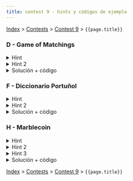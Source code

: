 ```yaml
---
title: contest 9 - hints y códigos de ejemplo
---
```


[Index](../index) > [Contests](../contests) > [Contest 9](../contests#contest-9) > ```{{page.title}}```

### D - Game of Matchings

<details> 
  <summary>Hint</summary>   
  Si intentamos hacer un match en el string S a partir del i-esimo caracter, y logramos hacer match de j caracteres antes de fallar, entonces no necesitamos volver a la posicion (i+1) y hacer el match todo de nuevo. Podemos aprovechar la estructura del patron y el hecho que hicimos match de j caracteres para hacerlo mas eficiente.
</details>
<details> 
  <summary>Hint 2</summary>   
  Hay que modificar KMP de alguna manera para poder contar los matches en tiempo lineal.
</details>
<details> 
  <summary>Solución + código</summary>
  <p>La solucion consiste en utilizar KMP, pero en lugar de hacer match revisando que los caracteres del patron y string sean iguales, lo que hay que hacer es:</p>

  <ol>
    <li>Leer un caracter del string</li>
    <li>Si el caracter no tiene asignado un numero, entonces revisar que el numero que toca leer en el patron no haya aparecido antes</li>
    <li>Si el caracter si tiene asignado un numero, entonces revisar que el numero que toca leer en el patron sea este mismo numero</li>
  </ol>

  <p>Si lo anterior se cumple, avanzar el match. Si no, entonces retroceder en el patron.</p>

  <p>Para revisar si un caracter tiene asignado un numero, basta computar para cada posicion i el indice de la aparicion anterior del caracter. Por ejemplo,
  para s=aabb computariamos el arreglo prev(s)=[-1,0,-1,2], donde -1 significa que no hemos visto ese caracter antes. Luego si estamos leyendo el caracter i-esimo del string s y lo queremos hacer match con el j-esimo numero del patron p, lo que hay que revisar es 
  </p>
  <ol>
    <li>Si i - prev(s)[i] > j, entonces hay que revisar que prev(p)[j]==-1</li>
    <li>En otro caso, hay que revisar que p[j - (i - prev(s)[i])] == p[j]</li>
  </ol>
  <a href="https://github.com/ProgramacionCompetitivaPUC/IIC2553-2019-2/blob/master/code_samples/contest9/D_game_of_matchings.cpp">Código de ejemplo</a>
</details>

### F - Diccionario Portuñol

<details> 
  <summary>Hint</summary>
  <p>
  Que estructura de datos se puede utilizar para enumerar/contar todos los prefijos de un conjunto de strings sin repeticiones?
  </p><p>
  Podemos utilizar esta misma estructura para enumerar/contar los sufijos de un conjunto de strings.
  </p>
</details>
<details>
  <summary>Hint 2</summary>
  <p>
  Si tenemos A prefijos de palabras en portugues (sin repeticiones) y B sufijos de palabras en español, entonces tenemos A\*B palabras en portuñol <strong>menos</strong> las palabras que estamos contando dos veces.
  </p><p>
  Por ejemplo, si tenemos la palabra en portugues aabb y la palabra en español cab entonces estamos contando la palabra a+ab y la palabra aa+b, que son la misma palabra. Como contar la cantidad de palabras que estamos contando dos veces? Si tenemos esto, entonces estamos listos: basta descontar esta cantidad de A\*B.
  </p>
</details>
<details> 
  <summary>Solución + código</summary>
  <p>
  Si contamos una palabra dos veces, es porque hay un prefijo de largo mayor a 1 de una palabra en portugues que termina en un caracter c y un sufijo de largo mayor a 1 de una palabra en español que empieza en ese mismo caracter c.
  </p><p>
  Por ejemplo, si tenemos un prefijo qwe y un sufijo ert, entonces vamos a contar qw+ert y qwe+rt.
  </p><p>
  Por lo tanto, por cada caracter c, hay que sumar la cantidad de prefijos de largo mayor a 1 en portugues que terminan en c y la cantidad de sufijos de largo mayor a 1 en español que empiezan con c, y descontar el producto del contador.
  </p><p>
  En otras palabras, hay que computar A\*B-sum_c((\# prefijos que terminan en c)*(\# sufijos que empiezan con c)), donde A y B estan definidos en el hint 2.
  </p><p>
  Para poder contar estas cosas de manera eficiente se pueden utilizar tries.
  </p><p>
  <a href="https://github.com/ProgramacionCompetitivaPUC/IIC2553-2019-2/blob/master/code_samples/contest9/F_diccionario_portunol.cpp">Código de ejemplo</a>
  </p>
</details>


### H - Marblecoin

<details> 
  <summary>Hint</summary>
  Podemos ver los marbles que sacamos como un numero en base 365. Si queremos minimizar este numero, es mas importante minimizar los digitos mas significativos.
</details>
<details>
  <summary>Hint 2</summary>
  <p>
  Si un dia los topes de los stacks son todos distintos, entonces podemos codiciosamente sacar el marble de menor valor, y esta decision es optima.
  </p><p>
  Si el minimo valor se repite en varios stacks, tambien existe un criterio que nos permite sacar un marble codiciosamente y armar una solucion optima. Cual es este criterio?
  </p>
</details>
<details>
  <summary>Hint 3</summary>
  <p>
  El criterio optimo es siempre sacar un marble del stack lexicograficamente menor, con la excepcion de que si un stack es prefijo de otro, entonces preferimos el stack mas grande.
  </p><p>
  Una manera de ver esto es: tenemos que sacar un marble de valor minimo. De entre los stacks que tienen este valor minimo en el tope, queremos sacar del stack que tiene valores mas pequenos a continuacion de este marble.
  </p>
  <p>Para poder elegir el stack lexicograficamente menor sin tener que preocuparse del tamaño de los stacks, podemos agregar un marble de valor infinito en la base de cada stack. Como elegir eficientemente el stack lexicograficamente menor en cada paso?</p>
</details>
<details> 
  <summary>Solución + código</summary>
  <p>
  Lo que podemos hacer es concatenar todos los stacks, separandolos por un valor mayor a cualquier marble (por ejemplo, el valor 301). Sea C esta concatenacion de los stacks, y sean s_1,s_2,...,s_n las posiciones de inicio de cada stack en C. Luego computemos el suffix array de C.
  </p>
  <p>
  El menor stack lexicograficamente es el stack i tal que rank[s_i] es minimo. Para poder calcular el minimo eficientemente lo que podemos hacer es mantener un heap que inicialmente llenamos con pares (rank[s_i], s_i).
  </p>
  <p>
  Luego mientras el heap no este vacio hay que sacar el minimo par (rank[idx], idx) del heap, agregar C[idx] al conjunto de marbles que hemos sacado, y luego agregar (rank[idx+1],idx+1) a la priority queue si C[idx+1]!=301 (que indicaria que acabamos este stack).
  </p>
  <p>
  Una vez que sacamos todos los marbles solo queda computar la cantidad de impuestos que hay que pagar.
  </p>
  <a href="https://github.com/ProgramacionCompetitivaPUC/IIC2553-2019-2/blob/master/code_samples/contest9/H_marblecoin.cpp">Código de ejemplo</a>
  </p>
</details>

<!-- <details> 
  <summary>Hint</summary>   
</details>
<details> 
  <summary>Solución + código</summary>
  <a href="">Código de ejemplo</a>
</details> -->

[Index](../index) > [Contests](../contests) > [Contest 9](../contests#contest-9) > ```{{page.title}}```
